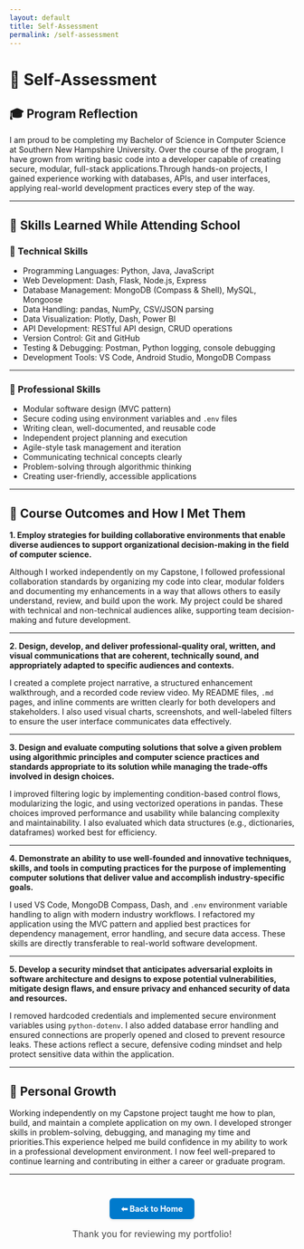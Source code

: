 ```yaml
---
layout: default
title: Self-Assessment
permalink: /self-assessment
---
```



# 📝 Self-Assessment

## 🎓 Program Reflection

I am proud to be completing my Bachelor of Science in Computer Science at Southern New Hampshire University. Over the course of the program, 
I have grown from writing basic code into a developer capable of creating secure, modular, full-stack applications.Through hands-on projects, I gained experience working with databases, APIs, and user interfaces, applying real-world development practices every step of the way.

---

## 🧰 Skills Learned While Attending School

### 🔧 Technical Skills

- Programming Languages: Python, Java, JavaScript
- Web Development: Dash, Flask, Node.js, Express
- Database Management: MongoDB (Compass & Shell), MySQL, Mongoose
- Data Handling: pandas, NumPy, CSV/JSON parsing
- Data Visualization: Plotly, Dash, Power BI
- API Development: RESTful API design, CRUD operations
- Version Control: Git and GitHub
- Testing & Debugging: Postman, Python logging, console debugging
- Development Tools: VS Code, Android Studio, MongoDB Compass

---

### 💼 Professional Skills

- Modular software design (MVC pattern)
- Secure coding using environment variables and `.env` files
- Writing clean, well-documented, and reusable code
- Independent project planning and execution
- Agile-style task management and iteration
- Communicating technical concepts clearly
- Problem-solving through algorithmic thinking
- Creating user-friendly, accessible applications

---

## 🎯 Course Outcomes and How I Met Them

**1. Employ strategies for building collaborative environments that enable diverse audiences to support organizational decision-making in the field of computer science.**

Although I worked independently on my Capstone, I followed professional collaboration standards by organizing my code into clear, modular folders 
and documenting my enhancements in a way that allows others to easily understand, review, and build upon the work. My project could be shared with
technical and non-technical audiences alike, supporting team decision-making and future development.

---

**2. Design, develop, and deliver professional-quality oral, written, and visual communications that are coherent, technically sound, and appropriately adapted to specific audiences and contexts.**

I created a complete project narrative, a structured enhancement walkthrough, and a recorded code review video. My README files, `.md` pages, and 
inline comments are written clearly for both developers and stakeholders. I also used visual charts, screenshots, and well-labeled filters to ensure 
the user interface communicates data effectively.

---

**3. Design and evaluate computing solutions that solve a given problem using algorithmic principles and computer science practices and standards appropriate to its solution while managing the trade-offs involved in design choices.**

I improved filtering logic by implementing condition-based control flows, modularizing the logic, and using vectorized operations in pandas. These
choices improved performance and usability while balancing complexity and maintainability. I also evaluated which data structures (e.g., dictionaries, dataframes) worked best for efficiency.

---

**4. Demonstrate an ability to use well-founded and innovative techniques, skills, and tools in computing practices for the purpose of implementing computer solutions that deliver value and accomplish industry-specific goals.**

I used VS Code, MongoDB Compass, Dash, and `.env` environment variable handling to align with modern industry workflows. I refactored my application
using the MVC pattern and applied best practices for dependency management, error handling, and secure data access. These skills are directly transferable 
to real-world software development.

---

**5. Develop a security mindset that anticipates adversarial exploits in software architecture and designs to expose potential vulnerabilities, mitigate design flaws, and ensure privacy and enhanced security of data and resources.**

I removed hardcoded credentials and implemented secure environment variables using `python-dotenv`. I also added database error handling and ensured 
connections are properly opened and closed to prevent resource leaks. These actions reflect a secure, defensive coding mindset and help protect 
sensitive data within the application.

---

## 🔄 Personal Growth

Working independently on my Capstone project taught me how to plan, build, and maintain a complete application on my own. 
I developed stronger skills in problem-solving, debugging, and managing my time and priorities.This experience helped me build confidence 
in my ability to work in a professional development environment. I now feel well-prepared to continue learning and contributing in either 
a career or graduate program.

---

<div style="text-align: center; margin-top: 3em;">
  <a href="/" style="
    display: inline-block;
    padding: 10px 20px;
    background-color: #007acc;
    color: white;
    border-radius: 6px;
    text-decoration: none;
    font-weight: bold;
    box-shadow: 0 2px 4px rgba(0,0,0,0.1);
  ">⬅ Back to Home</a>

  <p style="margin-top: 1em; color: #444; font-size: 1rem;">
    Thank you for reviewing my portfolio!
  </p>
</div>

